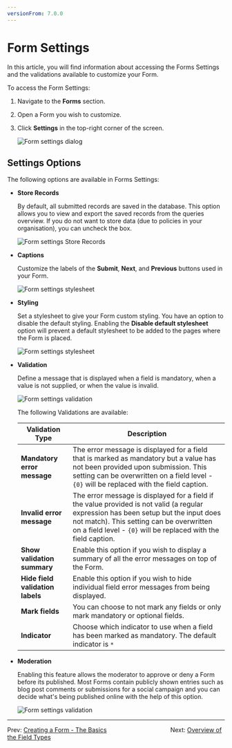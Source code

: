 ```yaml
---
versionFrom: 7.0.0
---
```


# Form Settings

In this article, you will find information about accessing the Forms Settings and the validations available to customize your Form.

To access the Form Settings:

1. Navigate to the **Forms** section.
2. Open a Form you wish to customize.
3. Click **Settings** in the top-right corner of the screen.

    ![Form settings dialog](images/FormSettings.png)

## Settings Options

The following options are available in Forms Settings:

- **Store Records**

    By default, all submitted records are saved in the database. This option allows you to view and export the saved records from the queries overview. If you do not want to store data (due to policies in your organisation), you can uncheck the box.

    ![Form settings Store Records](images/Store-Records.png)

- **Captions**

    Customize the labels of the **Submit**, **Next**, and **Previous** buttons used in your Form.

    ![Form settings stylesheet](images/FormSettingsCaptions-v9.png)

- **Styling**

    Set a stylesheet to give your Form custom styling. You have an option to disable the default styling. Enabling the **Disable default stylesheet** option will prevent a default stylesheet to be added to the pages where the Form is placed.

    ![Form settings stylesheet](images/FormSettingsStyling.png)

- **Validation**

    Define a message that is displayed when a field is mandatory, when a value is not supplied, or when the value is invalid.

    ![Form settings validation](images/FormSettingsValidation.png)

    The following Validations are available:
    
    |Validation Type | Description|
    |-|-|
    | **Mandatory error message** | The error message is displayed for a field that is marked as mandatory but a value has not been provided upon submission. This setting can be overwritten on a field level - `{0}` will be replaced with the field caption. |
    | **Invalid error message** | The error message is displayed for a field if the value provided is not valid (a regular expression has been setup but the input does not match). This setting can be overwritten on a field level - `{0}` will be replaced with the field caption. |
    | **Show validation summary** | Enable this option if you wish to display a summary of all the error messages on top of the Form. |
    | **Hide field validation labels** | Enable this option if you wish to hide individual field error messages from being displayed. |
    |**Mark fields** | You can choose to not mark any fields or only mark mandatory or optional fields. |
    | **Indicator** | Choose which indicator to use when a field has been marked as mandatory. The default indicator is `*` |

- **Moderation**

    Enabling this feature allows the moderator to approve or deny a Form before its published. Most Forms contain publicly shown entries such as blog post comments or submissions for a social campaign and you can decide what's being published online with the help of this option.

    ![Form settings validation](images/FormSettingsModeration.png)

---

Prev: [Creating a Form - The Basics](../index.md) &emsp; &emsp; &emsp; &emsp; &emsp; &emsp; &emsp; &emsp; Next: [Overview of the Field Types](../Fieldtypes/index.md)
